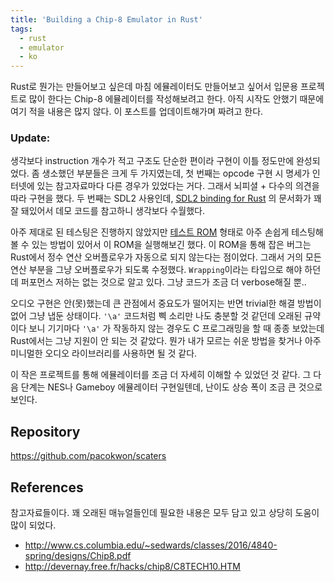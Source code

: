 ```yaml
---
title: 'Building a Chip-8 Emulator in Rust'
tags:
  - rust
  - emulator
  - ko
---
```


Rust로 뭔가는 만들어보고 싶은데 마침 에뮬레이터도 만들어보고 싶어서 입문용 프로젝트로 많이 한다는 Chip-8 에뮬레이터를 작성해보려고 한다. 아직 시작도 안했기 때문에 여기 적을 내용은 많지 않다. 이 포스트를 업데이트해가며 짜려고 한다.

### Update:

생각보다 instruction 개수가 적고 구조도 단순한 편이라 구현이 이틀 정도만에 완성되었다. 좀 생소했던 부분들은 크게 두 가지였는데, 첫 번째는 opcode 구현 시 명세가 인터넷에 있는 참고자료마다 다른 경우가 있었다는 거다. 그래서 뇌피셜 + 다수의 의견을 따라 구현을 했다. 두 번째는 SDL2 사용인데, [SDL2 binding for Rust](https://github.com/Rust-SDL2/rust-sdl2) 의 문서화가 꽤 잘 돼있어서 데모 코드를 참고하니 생각보다 수월했다.

아주 제대로 된 테스팅은 진행하지 않았지만 [테스트 ROM](https://github.com/corax89/chip8-test-rom) 형태로 아주 손쉽게 테스팅해볼 수 있는 방법이 있어서 이 ROM을 실행해보긴 했다. 이 ROM을 통해 잡은 버그는 Rust에서 정수 연산 오버플로우가 자동으로 되지 않는다는 점이었다. 그래서 거의 모든 연산 부분을 그냥 오버플로우가 되도록 수정했다. `Wrapping`이라는 타입으로 해야 하던데 퍼포먼스 저하는 없는 것으로 알고 있다. 그냥 코드가 조금 더 verbose해질 뿐..

오디오 구현은 안(못)했는데 큰 관점에서 중요도가 떨어지는 반면 trivial한 해결 방법이 없어 그냥 냅둔 상태이다. `'\a'` 코드처럼 삑 소리만 나도 충분할 것 같던데 오래된 규약이다 보니 기기마다 `'\a'` 가 작동하지 않는 경우도 C 프로그래밍을 할 때 종종 보았는데 Rust에서는 그냥 지원이 안 되는 것 같았다. 뭔가 내가 모르는 쉬운 방법을 찾거나 아주 미니멀한 오디오 라이브러리를 사용하면 될 것 같다.

이 작은 프로젝트를 통해 에뮬레이터를 조금 더 자세히 이해할 수 있었던 것 같다. 그 다음 단계는 NES나 Gameboy 에뮬레이터 구현일텐데, 난이도 상승 폭이 조금 큰 것으로 보인다.

## Repository

https://github.com/pacokwon/scaters

## References

참고자료들이다. 꽤 오래된 매뉴얼들인데 필요한 내용은 모두 담고 있고 상당히 도움이 많이 되었다.

- http://www.cs.columbia.edu/~sedwards/classes/2016/4840-spring/designs/Chip8.pdf
- http://devernay.free.fr/hacks/chip8/C8TECH10.HTM
